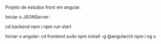 Projeto de estudos front em angular.

Iniciar o JSONServer: 

cd backend
npm i
npm run start

Iniciar o angular:
cd frontend
sudo npm install -g @angular/cli
npm i 
ng s


